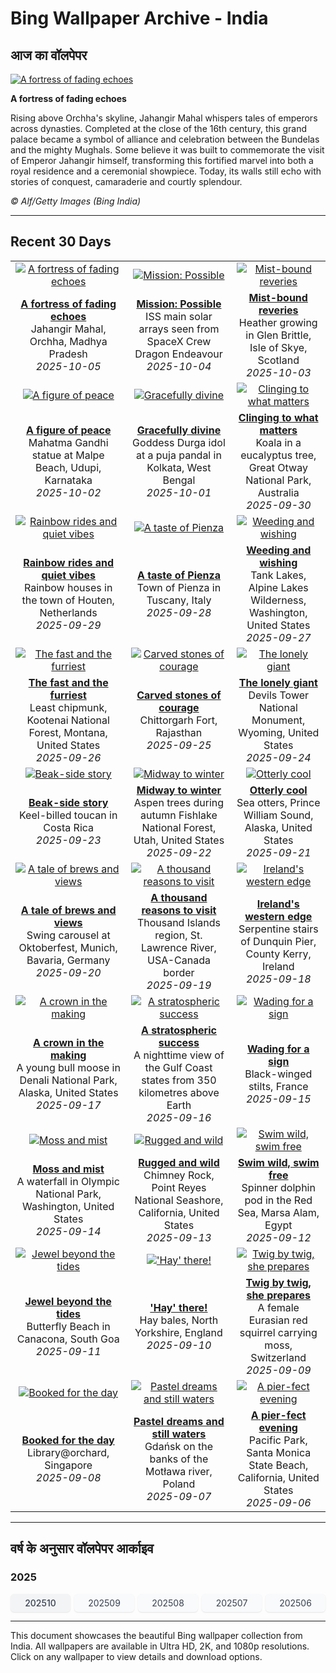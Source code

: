 # Bing Wallpaper Archive - India

## आज का वॉलपेपर

[![A fortress of fading echoes](https://www.bing.com/th?id=OHR.JahangirMahal_EN-IN7628563681_UHD.jpg&pid=hp&w=2560)](https://bing.codexun.com/in/detail/20251005)

**A fortress of fading echoes**

Rising above Orchha's skyline, Jahangir Mahal whispers tales of emperors across dynasties. Completed at the close of the 16th century, this grand palace became a symbol of alliance and celebration between the Bundelas and the mighty Mughals. Some believe it was built to commemorate the visit of Emperor Jahangir himself, transforming this fortified marvel into both a royal residence and a ceremonial showpiece. Today, its walls still echo with stories of conquest, camaraderie and courtly splendour.

*© Alf/Getty Images (Bing India)*

---

## Recent 30 Days

| | | |
|:---:|:---:|:---:|
| [![A fortress of fading echoes](https://www.bing.com/th?id=OHR.JahangirMahal_EN-IN7628563681_UHD.jpg&pid=hp&w=2560)](https://bing.codexun.com/in/detail/20251005) | [![Mission: Possible](https://www.bing.com/th?id=OHR.DragonEndeavour_EN-IN9334573576_UHD.jpg&pid=hp&w=2560)](https://bing.codexun.com/in/detail/20251004) | [![Mist-bound reveries](https://www.bing.com/th?id=OHR.SkyeHeather_EN-IN2826518684_UHD.jpg&pid=hp&w=2560)](https://bing.codexun.com/in/detail/20251003) | 
| **[A fortress of fading echoes](https://bing.codexun.com/in/detail/20251005)**<br>Jahangir Mahal, Orchha, Madhya Pradesh<br>*2025-10-05* | **[Mission: Possible](https://bing.codexun.com/in/detail/20251004)**<br>ISS main solar arrays seen from SpaceX Crew Dragon Endeavour<br>*2025-10-04* | **[Mist-bound reveries](https://bing.codexun.com/in/detail/20251003)**<br>Heather growing in Glen Brittle, Isle of Skye, Scotland<br>*2025-10-03* | 
| [![A figure of peace](https://www.bing.com/th?id=OHR.StatueGandhi_EN-IN4485364887_UHD.jpg&pid=hp&w=2560)](https://bing.codexun.com/in/detail/20251002) | [![Gracefully divine](https://www.bing.com/th?id=OHR.GoddessDurga2025_EN-IN4254679403_UHD.jpg&pid=hp&w=2560)](https://bing.codexun.com/in/detail/20251001) | [![Clinging to what matters](https://www.bing.com/th?id=OHR.EucalyptusKoala_EN-IN3734256942_UHD.jpg&pid=hp&w=2560)](https://bing.codexun.com/in/detail/20250930) | 
| **[A figure of peace](https://bing.codexun.com/in/detail/20251002)**<br>Mahatma Gandhi statue at Malpe Beach, Udupi, Karnataka<br>*2025-10-02* | **[Gracefully divine](https://bing.codexun.com/in/detail/20251001)**<br>Goddess Durga idol at a puja pandal in Kolkata, West Bengal<br>*2025-10-01* | **[Clinging to what matters](https://bing.codexun.com/in/detail/20250930)**<br>Koala in a eucalyptus tree, Great Otway National Park, Australia<br>*2025-09-30* | 
| [![Rainbow rides and quiet vibes](https://www.bing.com/th?id=OHR.HoutenHouses_EN-IN3573740286_UHD.jpg&pid=hp&w=2560)](https://bing.codexun.com/in/detail/20250929) | [![A taste of Pienza](https://www.bing.com/th?id=OHR.PienzaItaly_EN-IN3424027062_UHD.jpg&pid=hp&w=2560)](https://bing.codexun.com/in/detail/20250928) | [![Weeding and wishing](https://www.bing.com/th?id=OHR.TankLakes_EN-IN3018873170_UHD.jpg&pid=hp&w=2560)](https://bing.codexun.com/in/detail/20250927) | 
| **[Rainbow rides and quiet vibes](https://bing.codexun.com/in/detail/20250929)**<br>Rainbow houses in the town of Houten, Netherlands<br>*2025-09-29* | **[A taste of Pienza](https://bing.codexun.com/in/detail/20250928)**<br>Town of Pienza in Tuscany, Italy<br>*2025-09-28* | **[Weeding and wishing](https://bing.codexun.com/in/detail/20250927)**<br>Tank Lakes, Alpine Lakes Wilderness, Washington, United States<br>*2025-09-27* | 
| [![The fast and the furriest](https://www.bing.com/th?id=OHR.AutumnChipmunk_EN-IN2843120599_UHD.jpg&pid=hp&w=2560)](https://bing.codexun.com/in/detail/20250926) | [![Carved stones of courage](https://www.bing.com/th?id=OHR.FortChittorgarh_EN-IN2683894887_UHD.jpg&pid=hp&w=2560)](https://bing.codexun.com/in/detail/20250925) | [![The lonely giant](https://www.bing.com/th?id=OHR.BearLodge_EN-IN2528556725_UHD.jpg&pid=hp&w=2560)](https://bing.codexun.com/in/detail/20250924) | 
| **[The fast and the furriest](https://bing.codexun.com/in/detail/20250926)**<br>Least chipmunk, Kootenai National Forest, Montana, United States<br>*2025-09-26* | **[Carved stones of courage](https://bing.codexun.com/in/detail/20250925)**<br>Chittorgarh Fort, Rajasthan<br>*2025-09-25* | **[The lonely giant](https://bing.codexun.com/in/detail/20250924)**<br>Devils Tower National Monument, Wyoming, United States<br>*2025-09-24* | 
| [![Beak-side story](https://www.bing.com/th?id=OHR.ToucanForest_EN-IN2300582458_UHD.jpg&pid=hp&w=2560)](https://bing.codexun.com/in/detail/20250923) | [![Midway to winter](https://www.bing.com/th?id=OHR.AspenEquinox_EN-IN2120497410_UHD.jpg&pid=hp&w=2560)](https://bing.codexun.com/in/detail/20250922) | [![Otterly cool](https://www.bing.com/th?id=OHR.IceOtters_EN-IN7472097384_UHD.jpg&pid=hp&w=2560)](https://bing.codexun.com/in/detail/20250921) | 
| **[Beak-side story](https://bing.codexun.com/in/detail/20250923)**<br>Keel-billed toucan in Costa Rica<br>*2025-09-23* | **[Midway to winter](https://bing.codexun.com/in/detail/20250922)**<br>Aspen trees during autumn Fishlake National Forest, Utah, United States<br>*2025-09-22* | **[Otterly cool](https://bing.codexun.com/in/detail/20250921)**<br>Sea otters, Prince William Sound, Alaska, United States<br>*2025-09-21* | 
| [![A tale of brews and views](https://www.bing.com/th?id=OHR.OktoberfestSwing_EN-IN7246404187_UHD.jpg&pid=hp&w=2560)](https://bing.codexun.com/in/detail/20250920) | [![A thousand reasons to visit](https://www.bing.com/th?id=OHR.ThousandIslands_EN-IN6967814594_UHD.jpg&pid=hp&w=2560)](https://bing.codexun.com/in/detail/20250919) | [![Ireland's western edge](https://www.bing.com/th?id=OHR.DunquinIreland_EN-IN2211431419_UHD.jpg&pid=hp&w=2560)](https://bing.codexun.com/in/detail/20250918) | 
| **[A tale of brews and views](https://bing.codexun.com/in/detail/20250920)**<br>Swing carousel at Oktoberfest, Munich, Bavaria, Germany<br>*2025-09-20* | **[A thousand reasons to visit](https://bing.codexun.com/in/detail/20250919)**<br>Thousand Islands region, St. Lawrence River, USA-Canada border<br>*2025-09-19* | **[Ireland's western edge](https://bing.codexun.com/in/detail/20250918)**<br>Serpentine stairs of Dunquin Pier, County Kerry, Ireland<br>*2025-09-18* | 
| [![A crown in the making](https://www.bing.com/th?id=OHR.YoungMoose_EN-IN1905120338_UHD.jpg&pid=hp&w=2560)](https://bing.codexun.com/in/detail/20250917) | [![A stratospheric success](https://www.bing.com/th?id=OHR.OzoneEarth_EN-IN1801873889_UHD.jpg&pid=hp&w=2560)](https://bing.codexun.com/in/detail/20250916) | [![Wading for a sign](https://www.bing.com/th?id=OHR.Echasse_EN-IN1542383073_UHD.jpg&pid=hp&w=2560)](https://bing.codexun.com/in/detail/20250915) | 
| **[A crown in the making](https://bing.codexun.com/in/detail/20250917)**<br>A young bull moose in Denali National Park, Alaska, United States<br>*2025-09-17* | **[A stratospheric success](https://bing.codexun.com/in/detail/20250916)**<br>A nighttime view of the Gulf Coast states from 350 kilometres above Earth<br>*2025-09-16* | **[Wading for a sign](https://bing.codexun.com/in/detail/20250915)**<br>Black-winged stilts, France<br>*2025-09-15* | 
| [![Moss and mist](https://www.bing.com/th?id=OHR.HohWaterfall_EN-IN1403285660_UHD.jpg&pid=hp&w=2560)](https://bing.codexun.com/in/detail/20250914) | [![Rugged and wild](https://www.bing.com/th?id=OHR.PointReyesSeashore_EN-IN1229615007_UHD.jpg&pid=hp&w=2560)](https://bing.codexun.com/in/detail/20250913) | [![Swim wild, swim free](https://www.bing.com/th?id=OHR.SpinnerDolphins_EN-IN0873508505_UHD.jpg&pid=hp&w=2560)](https://bing.codexun.com/in/detail/20250912) | 
| **[Moss and mist](https://bing.codexun.com/in/detail/20250914)**<br>A waterfall in Olympic National Park, Washington, United States<br>*2025-09-14* | **[Rugged and wild](https://bing.codexun.com/in/detail/20250913)**<br>Chimney Rock, Point Reyes National Seashore, California, United States<br>*2025-09-13* | **[Swim wild, swim free](https://bing.codexun.com/in/detail/20250912)**<br>Spinner dolphin pod in the Red Sea, Marsa Alam, Egypt<br>*2025-09-12* | 
| [![Jewel beyond the tides](https://www.bing.com/th?id=OHR.ButterflyBeach_EN-IN0695823552_UHD.jpg&pid=hp&w=2560)](https://bing.codexun.com/in/detail/20250911) | [!['Hay' there!](https://www.bing.com/th?id=OHR.YorkshireHay_EN-IN0275886002_UHD.jpg&pid=hp&w=2560)](https://bing.codexun.com/in/detail/20250910) | [![Twig by twig, she prepares](https://www.bing.com/th?id=OHR.SwissSquirrel_EN-IN0066763187_UHD.jpg&pid=hp&w=2560)](https://bing.codexun.com/in/detail/20250909) | 
| **[Jewel beyond the tides](https://bing.codexun.com/in/detail/20250911)**<br>Butterfly Beach in Canacona, South Goa<br>*2025-09-11* | **['Hay' there!](https://bing.codexun.com/in/detail/20250910)**<br>Hay bales, North Yorkshire, England<br>*2025-09-10* | **[Twig by twig, she prepares](https://bing.codexun.com/in/detail/20250909)**<br>A female Eurasian red squirrel carrying moss, Switzerland<br>*2025-09-09* | 
| [![Booked for the day](https://www.bing.com/th?id=OHR.OrchardLibrary_EN-IN9883780906_UHD.jpg&pid=hp&w=2560)](https://bing.codexun.com/in/detail/20250908) | [![Pastel dreams and still waters](https://www.bing.com/th?id=OHR.BlueGdansk_EN-IN9703793186_UHD.jpg&pid=hp&w=2560)](https://bing.codexun.com/in/detail/20250907) | [![A pier-fect evening](https://www.bing.com/th?id=OHR.SunsetPier_EN-IN9369889790_UHD.jpg&pid=hp&w=2560)](https://bing.codexun.com/in/detail/20250906) | 
| **[Booked for the day](https://bing.codexun.com/in/detail/20250908)**<br>Library@orchard, Singapore<br>*2025-09-08* | **[Pastel dreams and still waters](https://bing.codexun.com/in/detail/20250907)**<br>Gdańsk on the banks of the Motława river, Poland<br>*2025-09-07* | **[A pier-fect evening](https://bing.codexun.com/in/detail/20250906)**<br>Pacific Park, Santa Monica State Beach, California, United States<br>*2025-09-06* | 


---

## वर्ष के अनुसार वॉलपेपर आर्काइव

### 2025
<div style="display: grid; grid-template-columns: repeat(auto-fit, minmax(80px, 1fr)); gap: 6px; margin: 12px 0;">
<a href="https://bing.codexun.com/in/archive/202510" style="padding: 6px 12px; font-size: 14px; border-radius: 6px; box-shadow: 0 1px 2px rgba(0,0,0,0.1); background-color: #f3f4f6; color: #374151; text-decoration: none; text-align: center; transition: background-color 0.2s ease; font-weight: 500;">202510</a>
<a href="https://bing.codexun.com/in/archive/202509" style="padding: 6px 12px; font-size: 14px; border-radius: 6px; box-shadow: 0 1px 2px rgba(0,0,0,0.1); background-color: #f9fafb; color: #374151; text-decoration: none; text-align: center; transition: background-color 0.2s ease;">202509</a>
<a href="https://bing.codexun.com/in/archive/202508" style="padding: 6px 12px; font-size: 14px; border-radius: 6px; box-shadow: 0 1px 2px rgba(0,0,0,0.1); background-color: #f9fafb; color: #374151; text-decoration: none; text-align: center; transition: background-color 0.2s ease;">202508</a>
<a href="https://bing.codexun.com/in/archive/202507" style="padding: 6px 12px; font-size: 14px; border-radius: 6px; box-shadow: 0 1px 2px rgba(0,0,0,0.1); background-color: #f9fafb; color: #374151; text-decoration: none; text-align: center; transition: background-color 0.2s ease;">202507</a>
<a href="https://bing.codexun.com/in/archive/202506" style="padding: 6px 12px; font-size: 14px; border-radius: 6px; box-shadow: 0 1px 2px rgba(0,0,0,0.1); background-color: #f9fafb; color: #374151; text-decoration: none; text-align: center; transition: background-color 0.2s ease;">202506</a>
</div>



---

This document showcases the beautiful Bing wallpaper collection from India. All wallpapers are available in Ultra HD, 2K, and 1080p resolutions. Click on any wallpaper to view details and download options.
